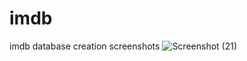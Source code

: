 # imdb
imdb database creation screenshots
![Screenshot (21)](https://github.com/Ashwanth2/imdb/assets/121960023/4d273d05-5f68-4b02-88a8-cf1a1460badc)

